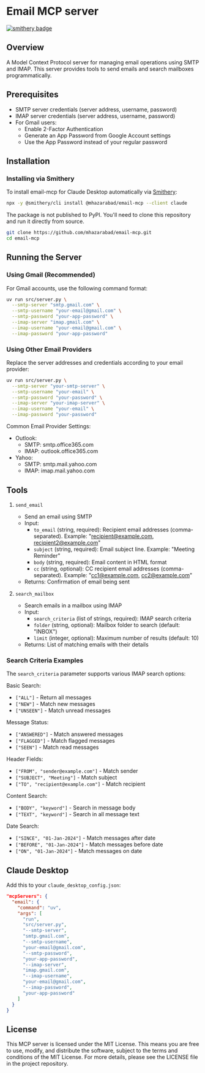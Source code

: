 # Email MCP server

[![smithery badge](https://smithery.ai/badge/@mhazarabad/email-mcp)](https://smithery.ai/server/@mhazarabad/email-mcp)

## Overview

A Model Context Protocol server for managing email operations using SMTP and IMAP. This server provides tools to send emails and search mailboxes programmatically.

## Prerequisites

- SMTP server credentials (server address, username, password)
- IMAP server credentials (server address, username, password)
- For Gmail users:
  - Enable 2-Factor Authentication
  - Generate an App Password from Google Account settings
  - Use the App Password instead of your regular password

## Installation

### Installing via Smithery

To install email-mcp for Claude Desktop automatically via [Smithery](https://smithery.ai/server/@mhazarabad/email-mcp):

```bash
npx -y @smithery/cli install @mhazarabad/email-mcp --client claude
```

The package is not published to PyPI. You'll need to clone this repository and run it directly from source.

```bash
git clone https://github.com/mhazarabad/email-mcp.git
cd email-mcp
```


## Running the Server

### Using Gmail (Recommended)

For Gmail accounts, use the following command format:

```bash
uv run src/server.py \
  --smtp-server "smtp.gmail.com" \
  --smtp-username "your-email@gmail.com" \
  --smtp-password "your-app-password" \
  --imap-server "imap.gmail.com" \
  --imap-username "your-email@gmail.com" \
  --imap-password "your-app-password"
```


### Using Other Email Providers

Replace the server addresses and credentials according to your email provider:

```bash
uv run src/server.py \
  --smtp-server "your-smtp-server" \
  --smtp-username "your-email" \
  --smtp-password "your-password" \
  --imap-server "your-imap-server" \
  --imap-username "your-email" \
  --imap-password "your-password"
```

Common Email Provider Settings:
- Outlook:
  - SMTP: smtp.office365.com
  - IMAP: outlook.office365.com
- Yahoo:
  - SMTP: smtp.mail.yahoo.com
  - IMAP: imap.mail.yahoo.com

## Tools

1. `send_email`
   - Send an email using SMTP
   - Input:
     - `to_email` (string, required): Recipient email addresses (comma-separated). Example: "recipient@example.com, recipient2@example.com"
     - `subject` (string, required): Email subject line. Example: "Meeting Reminder"
     - `body` (string, required): Email content in HTML format
     - `cc` (string, optional): CC recipient email addresses (comma-separated). Example: "cc1@example.com, cc2@example.com"
   - Returns: Confirmation of email being sent

2. `search_mailbox`
   - Search emails in a mailbox using IMAP
   - Input:
     - `search_criteria` (list of strings, required): IMAP search criteria
     - `folder` (string, optional): Mailbox folder to search (default: "INBOX")
     - `limit` (integer, optional): Maximum number of results (default: 10)
   - Returns: List of matching emails with their details

### Search Criteria Examples

The `search_criteria` parameter supports various IMAP search options:

Basic Search:
- `["ALL"]` - Return all messages
- `["NEW"]` - Match new messages
- `["UNSEEN"]` - Match unread messages

Message Status:
- `["ANSWERED"]` - Match answered messages
- `["FLAGGED"]` - Match flagged messages
- `["SEEN"]` - Match read messages

Header Fields:
- `["FROM", "sender@example.com"]` - Match sender
- `["SUBJECT", "Meeting"]` - Match subject
- `["TO", "recipient@example.com"]` - Match recipient

Content Search:
- `["BODY", "keyword"]` - Search in message body
- `["TEXT", "keyword"]` - Search in all message text

Date Search:
- `["SINCE", "01-Jan-2024"]` - Match messages after date
- `["BEFORE", "01-Jan-2024"]` - Match messages before date
- `["ON", "01-Jan-2024"]` - Match messages on date

## Claude Desktop

Add this to your `claude_desktop_config.json`:

```json
"mcpServers": {
  "email": {
    "command": "uv",
    "args": [
      "run",
      "src/server.py",
      "--smtp-server",
      "smtp.gmail.com",
      "--smtp-username",
      "your-email@gmail.com",
      "--smtp-password",
      "your-app-password",
      "--imap-server",
      "imap.gmail.com",
      "--imap-username",
      "your-email@gmail.com",
      "--imap-password",
      "your-app-password"
    ]
  }
}
```

## License

This MCP server is licensed under the MIT License. This means you are free to use, modify, and distribute the software, subject to the terms and conditions of the MIT License. For more details, please see the LICENSE file in the project repository.
